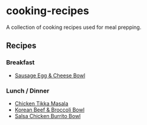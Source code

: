 # cooking-recipes
A collection of cooking recipes used for meal prepping.

## Recipes

### Breakfast
* [Sausage Egg & Cheese Bowl](https://github.com/boatski/cooking-recipes/blob/master/sausage-egg-cheese-bowl.md)

### Lunch / Dinner
* [Chicken Tikka Masala](https://github.com/boatski/cooking-recipes/blob/master/chicken-tikka-masala-md)
* [Korean Beef & Broccoli Bowl](https://github.com/boatski/cooking-recipes/blob/master/korean-beef-broccoli-bowl.md)
* [Salsa Chicken Burrito Bowl](https://github.com/boatski/cooking-recipes/blob/master/salsa-chicken-burrito-bowl.md)
